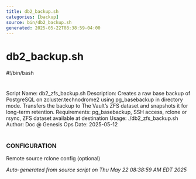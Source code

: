 ```yaml
---
title: db2_backup.sh
categories: [backup]
source: bin/db2_backup.sh
generated: 2025-05-22T08:38:59-04:00
---
```


# db2_backup.sh

#!/bin/bash
#
Script Name: db2_zfs_backup.sh
Description: Creates a raw base backup of PostgreSQL on zcluster.technodrome2 using pg_basebackup in directory mode.
             Transfers the backup to The Vault’s ZFS dataset and snapshots it for long-term retention.
Requirements: pg_basebackup, SSH access, rclone or rsync, ZFS dataset available at destination
Usage: ./db2_zfs_backup.sh
Author: Doc @ Genesis Ops
Date: 2025-05-12
#
### CONFIGURATION ###
Remote source rclone config (optional)

_Auto-generated from source script on Thu May 22 08:38:59 AM EDT 2025_
